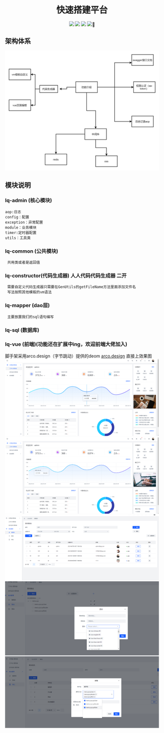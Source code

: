   <h1 align="center">快速搭建平台</h1>
<p align="center">
<img src="https://img.shields.io/badge/jdk-1.8-blue.svg" /> 
<img src="https://img.shields.io/badge/springboot-2.2.2-red.svg" />
<img src="https://img.shields.io/badge/mysql-8.0-green.svg" />
<a src="https://blog.csdn.net/qq_37437493?spm=1003.2020.3001.5343"><img src="https://img.shields.io/badge/小庆-(〝▼皿▼)-green.svg" />💟</a>
</p>
  
 ## 架构体系
 ![输入图片说明](img/%E7%BD%91%E7%BB%9C%E6%8B%93%E6%89%91%E5%9B%BE%E6%A0%B7%E4%BE%8B.png)

 ## 模块说明
 ### lq-admin (核心模块)
    aop:日志
    config：配置
    exception：异常配置
    module：业务模块
    timer:定时器配置
    utils：工具类
 ### lq-common (公共模块)
     共用类或者是返回值


 ### lq-constructor(代码生成器) 人人代码代码生成器 二开
     需要自定义代码生成器只需要在GenUtils的getFileName方法里面添加文件名
     写法按照其他模板的vm语法

 ### lq-mapper (dao层)
     主要放置我们的sql语句编写
 ### lq-sql (数据库)

### lq-vue (前端)(功能还在扩展中ing，欢迎前端大佬加入)
 脚手架采用arco.design（字节跳动）提供的deom [arco.design](https://arco.design/vue/docs/start)
 直接上效果图
![login](img/image.png)
![后台首页](img/sy.png)
![输入图片说明](img/sysUser.png)
![输入图片说明](img/router.png)
![输入图片说明](img/role.png)




